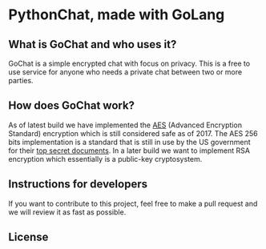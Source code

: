 # PythonChat, made with GoLang

## What is GoChat and who uses it?
  GoChat is a simple encrypted chat with focus on privacy. This is a free to use service for anyone who needs a private chat between two or more parties.

## How does GoChat work?
  As of latest build we have implemented the [AES][ed562d5e] (Advanced Encryption Standard) encryption which is still considered safe as of 2017. The AES 256 bits implementation is a standard that is still in use by the US government for their [top secret documents][813bf0e5]. In a later build we want to implement RSA encryption which essentially is a public-key cryptosystem.

## Instructions for developers
  If you want to contribute to this project, feel free to make a pull request and we will review it as fast as possible.

## License

[ed562d5e]: https://en.wikipedia.org/wiki/Advanced_Encryption_Standard "Advanced Encryption Standard"

[813bf0e5]: https://en.wikipedia.org/wiki/Advanced_Encryption_Standard#Security "AES Security"
